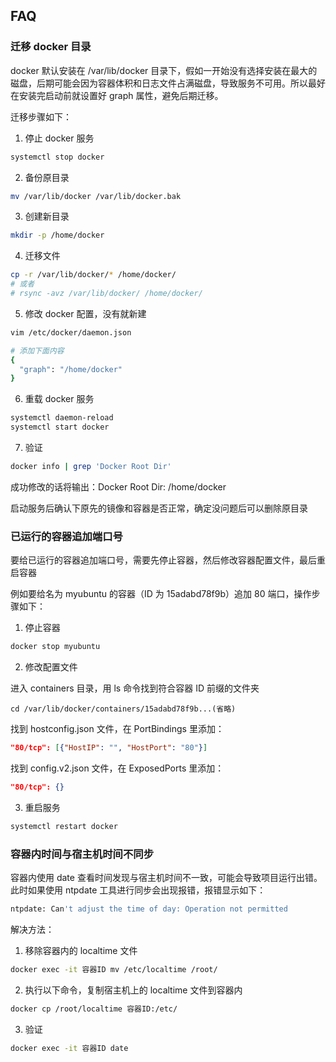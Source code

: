 ## FAQ

### 迁移 docker 目录

docker 默认安装在 /var/lib/docker 目录下，假如一开始没有选择安装在最大的磁盘，后期可能会因为容器体积和日志文件占满磁盘，导致服务不可用。所以最好在安装完启动前就设置好 graph 属性，避免后期迁移。

迁移步骤如下：

1. 停止 docker 服务

```bash
systemctl stop docker
```

2. 备份原目录

```bash
mv /var/lib/docker /var/lib/docker.bak
```

3. 创建新目录

```bash
mkdir -p /home/docker
```

4. 迁移文件

```bash
cp -r /var/lib/docker/* /home/docker/
# 或者
# rsync -avz /var/lib/docker/ /home/docker/
```

5. 修改 docker 配置，没有就新建

```bash
vim /etc/docker/daemon.json

# 添加下面内容
{
  "graph": "/home/docker"
}
```

6. 重载 docker 服务

```bash
systemctl daemon-reload
systemctl start docker
```

7. 验证

```bash
docker info | grep 'Docker Root Dir'
```

成功修改的话将输出：Docker Root Dir: /home/docker

启动服务后确认下原先的镜像和容器是否正常，确定没问题后可以删除原目录



### 已运行的容器追加端口号

要给已运行的容器追加端口号，需要先停止容器，然后修改容器配置文件，最后重启容器

例如要给名为 myubuntu 的容器（ID 为 15adabd78f9b）追加 80 端口，操作步骤如下：

1. 停止容器

```bash
docker stop myubuntu
```

2. 修改配置文件

进入 containers 目录，用 ls 命令找到符合容器 ID 前缀的文件夹

```
cd /var/lib/docker/containers/15adabd78f9b...(省略)
```

找到 hostconfig.json 文件，在 PortBindings 里添加：

```json
"80/tcp": [{"HostIP": "", "HostPort": "80"}]
```

找到 config.v2.json 文件，在 ExposedPorts 里添加：

```json
"80/tcp": {}
```

3. 重启服务

```bash
systemctl restart docker
```



### 容器内时间与宿主机时间不同步

容器内使用 date 查看时间发现与宿主机时间不一致，可能会导致项目运行出错。此时如果使用 ntpdate 工具进行同步会出现报错，报错显示如下：

```bash
ntpdate: Can't adjust the time of day: Operation not permitted
```

解决方法：

1. 移除容器内的 localtime 文件

```bash
docker exec -it 容器ID mv /etc/localtime /root/
```

2. 执行以下命令，复制宿主机上的 localtime 文件到容器内

```bash
docker cp /root/localtime 容器ID:/etc/
```

3. 验证

```bash
docker exec -it 容器ID date
```
